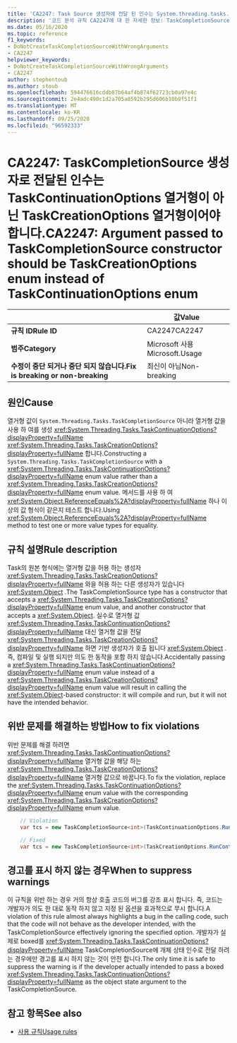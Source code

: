 ```yaml
---
title: 'CA2247: Task Source 생성자에 전달 된 인수는 System.threading.tasks.taskcontinuationoptions 열거형 (코드 분석) 대신 TaskCreationOptions 열거형 이어야 합니다.'
description: '코드 분석 규칙 CA2247에 대 한 자세한 정보: TaskCompletionSource 생성자에 전달 된 인수는 System.threading.tasks.taskcontinuationoptions enum 대신 TaskCreationOptions 열거형 이어야 합니다.'
ms.date: 05/16/2020
ms.topic: reference
f1_keywords:
- DoNotCreateTaskCompletionSourceWithWrongArguments
- CA2247
helpviewer_keywords:
- DoNotCreateTaskCompletionSourceWithWrongArguments
- CA2247
author: stephentoub
ms.author: stoub
ms.openlocfilehash: 594476616cddb87b64af4b874f62723cb0a97e4c
ms.sourcegitcommit: 2e4adc490c1d2a705a0592b295d606b10b9f51f1
ms.translationtype: MT
ms.contentlocale: ko-KR
ms.lasthandoff: 09/25/2020
ms.locfileid: "96592333"
---
```

# <a name="ca2247-argument-passed-to-taskcompletionsource-constructor-should-be-taskcreationoptions-enum-instead-of-taskcontinuationoptions-enum"></a><span data-ttu-id="ed319-103">CA2247: TaskCompletionSource 생성자로 전달된 인수는 TaskContinuationOptions 열거형이 아닌 TaskCreationOptions 열거형이어야 합니다.</span><span class="sxs-lookup"><span data-stu-id="ed319-103">CA2247: Argument passed to TaskCompletionSource constructor should be TaskCreationOptions enum instead of TaskContinuationOptions enum</span></span>

| | <span data-ttu-id="ed319-104">값</span><span class="sxs-lookup"><span data-stu-id="ed319-104">Value</span></span> |
|-|-|
| <span data-ttu-id="ed319-105">**규칙 ID**</span><span class="sxs-lookup"><span data-stu-id="ed319-105">**Rule ID**</span></span> |<span data-ttu-id="ed319-106">CA2247</span><span class="sxs-lookup"><span data-stu-id="ed319-106">CA2247</span></span>|
| <span data-ttu-id="ed319-107">**범주**</span><span class="sxs-lookup"><span data-stu-id="ed319-107">**Category**</span></span> |<span data-ttu-id="ed319-108">Microsoft 사용</span><span class="sxs-lookup"><span data-stu-id="ed319-108">Microsoft.Usage</span></span>|
| <span data-ttu-id="ed319-109">**수정이 중단 되거나 중단 되지 않습니다.**</span><span class="sxs-lookup"><span data-stu-id="ed319-109">**Fix is breaking or non-breaking**</span></span> |<span data-ttu-id="ed319-110">최신이 아님</span><span class="sxs-lookup"><span data-stu-id="ed319-110">Non-breaking</span></span>|

## <a name="cause"></a><span data-ttu-id="ed319-111">원인</span><span class="sxs-lookup"><span data-stu-id="ed319-111">Cause</span></span>

<span data-ttu-id="ed319-112">열거형 값이 `System.Threading.Tasks.TaskCompletionSource` 아니라 열거형 값을 사용 하 여를 생성 <xref:System.Threading.Tasks.TaskContinuationOptions?displayProperty=fullName> <xref:System.Threading.Tasks.TaskCreationOptions?displayProperty=fullName> 합니다.</span><span class="sxs-lookup"><span data-stu-id="ed319-112">Constructing a `System.Threading.Tasks.TaskCompletionSource` with a <xref:System.Threading.Tasks.TaskContinuationOptions?displayProperty=fullName> enum value rather than a <xref:System.Threading.Tasks.TaskCreationOptions?displayProperty=fullName> enum value.</span></span>
<span data-ttu-id="ed319-113">메서드를 사용 하 여 <xref:System.Object.ReferenceEquals%2A?displayProperty=fullName> 하나 이상의 값 형식이 같은지 테스트 합니다.</span><span class="sxs-lookup"><span data-stu-id="ed319-113">Using <xref:System.Object.ReferenceEquals%2A?displayProperty=fullName> method to test one or more value types for equality.</span></span>

## <a name="rule-description"></a><span data-ttu-id="ed319-114">규칙 설명</span><span class="sxs-lookup"><span data-stu-id="ed319-114">Rule description</span></span>

<span data-ttu-id="ed319-115">Task의 원본 형식에는 열거형 값을 허용 하는 생성자 <xref:System.Threading.Tasks.TaskCreationOptions?displayProperty=fullName> 와을 허용 하는 다른 생성자가 있습니다 <xref:System.Object> .</span><span class="sxs-lookup"><span data-stu-id="ed319-115">The TaskCompletionSource type has a constructor that accepts a <xref:System.Threading.Tasks.TaskCreationOptions?displayProperty=fullName> enum value, and another constructor that accepts a <xref:System.Object>.</span></span>  <span data-ttu-id="ed319-116">실수로 열거형 값 <xref:System.Threading.Tasks.TaskContinuationOptions?displayProperty=fullName> 대신 열거형 값을 전달 <xref:System.Threading.Tasks.TaskCreationOptions?displayProperty=fullName> 하면 기반 생성자가 호출 됩니다 <xref:System.Object> . 즉, 컴파일 및 실행 되지만 의도 한 동작을 포함 하지 않습니다.</span><span class="sxs-lookup"><span data-stu-id="ed319-116">Accidentally passing a <xref:System.Threading.Tasks.TaskContinuationOptions?displayProperty=fullName> enum value instead of a <xref:System.Threading.Tasks.TaskCreationOptions?displayProperty=fullName> enum value will result in calling the <xref:System.Object>-based constructor: it will compile and run, but it will not have the intended behavior.</span></span>

## <a name="how-to-fix-violations"></a><span data-ttu-id="ed319-117">위반 문제를 해결하는 방법</span><span class="sxs-lookup"><span data-stu-id="ed319-117">How to fix violations</span></span>

<span data-ttu-id="ed319-118">위반 문제를 해결 하려면 <xref:System.Threading.Tasks.TaskContinuationOptions?displayProperty=fullName> 열거형 값을 해당 하는 <xref:System.Threading.Tasks.TaskCreationOptions?displayProperty=fullName> 열거형 값으로 바꿉니다.</span><span class="sxs-lookup"><span data-stu-id="ed319-118">To fix the violation, replace the <xref:System.Threading.Tasks.TaskContinuationOptions?displayProperty=fullName> enum value with the corresponding <xref:System.Threading.Tasks.TaskCreationOptions?displayProperty=fullName> enum value.</span></span>

```csharp
    // Violation
    var tcs = new TaskCompletionSource<int>(TaskContinuationOptions.RunContinuationsAsynchronously);

    // Fixed
    var tcs = new TaskCompletionSource<int>(TaskCreationOptions.RunContinuationsAsynchronously);
```

## <a name="when-to-suppress-warnings"></a><span data-ttu-id="ed319-119">경고를 표시 하지 않는 경우</span><span class="sxs-lookup"><span data-stu-id="ed319-119">When to suppress warnings</span></span>

<span data-ttu-id="ed319-120">이 규칙을 위반 하는 경우 거의 항상 호출 코드의 버그를 강조 표시 합니다. 즉, 코드는 개발자가 의도 한 대로 동작 하지 않고 지정 된 옵션을 효과적으로 무시 합니다.</span><span class="sxs-lookup"><span data-stu-id="ed319-120">A violation of this rule almost always highlights a bug in the calling code, such that the code will not behave as the developer intended, with the TaskCompletionSource effectively ignoring the specified option.</span></span>  <span data-ttu-id="ed319-121">개발자가 실제로 boxed를 <xref:System.Threading.Tasks.TaskContinuationOptions?displayProperty=fullName> TaskCompletionSource에 개체 상태 인수로 전달 하려는 경우에만 경고를 표시 하지 않는 것이 안전 합니다.</span><span class="sxs-lookup"><span data-stu-id="ed319-121">The only time it is safe to suppress the warning is if the developer actually intended to pass a boxed <xref:System.Threading.Tasks.TaskContinuationOptions?displayProperty=fullName> as the object state argument to the TaskCompletionSource.</span></span>

## <a name="see-also"></a><span data-ttu-id="ed319-122">참고 항목</span><span class="sxs-lookup"><span data-stu-id="ed319-122">See also</span></span>

- [<span data-ttu-id="ed319-123">사용 규칙</span><span class="sxs-lookup"><span data-stu-id="ed319-123">Usage rules</span></span>](usage-warnings.md)
